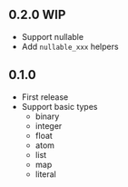## 0.2.0 WIP

- Support nullable
- Add `nullable_xxx` helpers

## 0.1.0

- First release
- Support basic types
  - binary
  - integer
  - float
  - atom
  - list
  - map
  - literal
